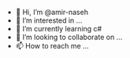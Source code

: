- 👋 Hi, I’m @amir-naseh
- 👀 I’m interested in ...
- 🌱 I’m currently learning c#
- 💞️ I’m looking to collaborate on ...
- 📫 How to reach me ...

<!---
amir-naseh/amir-naseh is a ✨ special ✨ repository because its `README.md` (this file) appears on your GitHub profile.
You can click the Preview link to take a look at your changes.
--->

